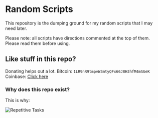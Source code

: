 # Random Scripts

This repository is the dumping ground for my random scripts that I may need later.

Please note: all scripts have directions commented at the top of them. Please read them before using.

## Like stuff in this repo?

Donating helps out a lot.
Bitcoin: `1LR9nR9tmpvW3mtyQFx66J8H3hfM4mSGeK`
Coinbase: [Click here](https://we.destroy.tokyo/Coinbase)

### Why does this repo exist?

This is why:

![Repetitive Tasks](http://i.destroy.tokyo/Repetitive-Tasks.png)
